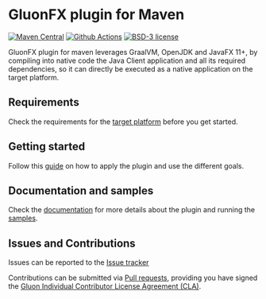 # GluonFX plugin for Maven

[![Maven Central](https://img.shields.io/maven-central/v/com.gluonhq/gluonfx-maven-plugin)](https://search.maven.org/search?q=g:com.gluonhq%20AND%20a:gluonfx-maven-plugin)
[![Github Actions](https://github.com/gluonhq/gluonfx-maven-plugin/actions/workflows/build.yml/badge.svg)](https://github.com/gluonhq/gluonfx-maven-plugin/actions/workflows/build.yml)
[![BSD-3 license](https://img.shields.io/badge/license-BSD--3-%230778B9.svg)](https://opensource.org/licenses/BSD-3-Clause)

GluonFX plugin for maven leverages GraalVM, OpenJDK and JavaFX 11+, 
by compiling into native code the Java Client application and all its required dependencies, 
so it can directly be executed as a native application on the target platform.

## Requirements

Check the requirements for the [target platform](https://docs.gluonhq.com/#_platforms) before you get started.

## Getting started

Follow this [guide](https://docs.gluonhq.com/#_the_gluon_client_plugin_for_maven) on how to apply the plugin and use the different goals.

## Documentation and samples

Check the [documentation](https://docs.gluonhq.com/) for more details about the plugin and running the [samples](https://github.com/gluonhq/gluon-samples/).

## Issues and Contributions ##

Issues can be reported to the [Issue tracker](https://github.com/gluonhq/gluonfx-maven-plugin/issues)

Contributions can be submitted via [Pull requests](https://github.com/gluonhq/gluonfx-maven-plugin/pulls), 
providing you have signed the [Gluon Individual Contributor License Agreement (CLA)](https://cla.gluonhq.com).
